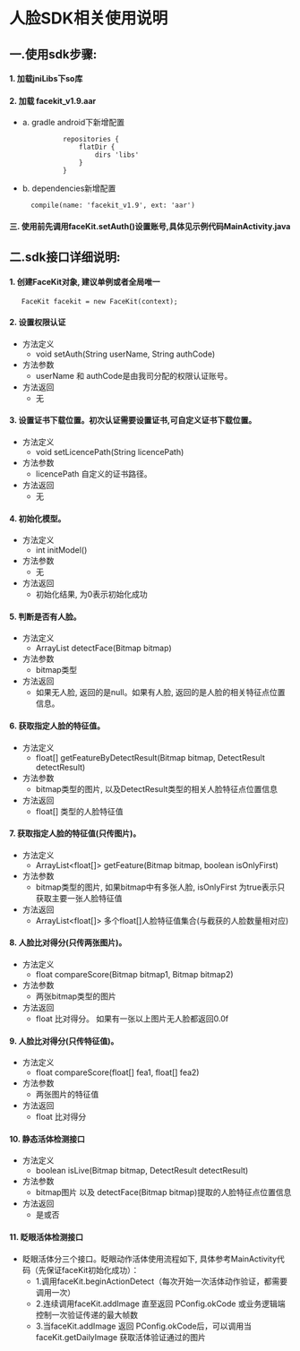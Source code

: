 # 人脸SDK相关使用说明


## 一.使用sdk步骤:
#### 1. 加载jniLibs下so库
#### 2. 加载 facekit_v1.9.aar
  * a. gradle android下新增配置
     ```
               repositories {
                   flatDir {
                       dirs 'libs'
                   }
               }
     ```

  * b. dependencies新增配置
      ```
        compile(name: 'facekit_v1.9', ext: 'aar')
      ```

#### 三. 使用前先调用faceKit.setAuth()设置账号,具体见示例代码MainActivity.java


## 二.sdk接口详细说明:

#### 1. 创建FaceKit对象, 建议单例或者全局唯一
   ```
      FaceKit facekit = new FaceKit(context);
   ```

#### 2. 设置权限认证
   * 方法定义
        * void setAuth(String userName, String authCode)
   * 方法参数
        * userName 和 authCode是由我司分配的权限认证账号。
   * 方法返回
        * 无


#### 3. 设置证书下载位置。初次认证需要设置证书,可自定义证书下载位置。
   * 方法定义
        * void setLicencePath(String licencePath)
   * 方法参数
        * licencePath 自定义的证书路径。
   * 方法返回
        * 无

#### 4. 初始化模型。
   * 方法定义
        * int initModel()
   * 方法参数
        * 无
   * 方法返回
        * 初始化结果, 为0表示初始化成功

#### 5. 判断是否有人脸。
   * 方法定义
        * ArrayList<DetectResult>  detectFace(Bitmap bitmap)
   * 方法参数
        * bitmap类型
   * 方法返回
        * 如果无人脸, 返回的是null。如果有人脸, 返回的是人脸的相关特征点位置信息。

#### 6. 获取指定人脸的特征值。
   * 方法定义
        * float[]  getFeatureByDetectResult(Bitmap bitmap, DetectResult detectResult)
   * 方法参数
        * bitmap类型的图片, 以及DetectResult类型的相关人脸特征点位置信息
   * 方法返回
        * float[] 类型的人脸特征值

#### 7. 获取指定人脸的特征值(只传图片)。
   * 方法定义
        * ArrayList<float[]> getFeature(Bitmap bitmap, boolean isOnlyFirst)
   * 方法参数
        * bitmap类型的图片, 如果bitmap中有多张人脸, isOnlyFirst 为true表示只获取主要一张人脸特征值
   * 方法返回
        * ArrayList<float[]> 多个float[]人脸特征值集合(与截获的人脸数量相对应)

#### 8. 人脸比对得分(只传两张图片)。
   * 方法定义
        * float compareScore(Bitmap bitmap1, Bitmap bitmap2)
   * 方法参数
        * 两张bitmap类型的图片
   * 方法返回
        * float 比对得分。 如果有一张以上图片无人脸都返回0.0f

#### 9. 人脸比对得分(只传特征值)。
   * 方法定义
        * float compareScore(float[] fea1, float[] fea2)
   * 方法参数
        * 两张图片的特征值
   * 方法返回
        * float 比对得分

#### 10. 静态活体检测接口
   * 方法定义
        * boolean isLive(Bitmap bitmap, DetectResult detectResult)
   * 方法参数
        * bitmap图片 以及 detectFace(Bitmap bitmap)提取的人脸特征点位置信息
   * 方法返回
        * 是或否

#### 11. 眨眼活体检测接口
   * 眨眼活体分三个接口。眨眼动作活体使用流程如下, 具体参考MainActivity代码（先保证faceKit初始化成功）：
     *  1.调用faceKit.beginActionDetect（每次开始一次活体动作验证，都需要调用一次）
     *  2.连续调用faceKit.addImage 直至返回 PConfig.okCode 或业务逻辑端控制一次验证传递的最大帧数
     *  3.当faceKit.addImage 返回 PConfig.okCode后，可以调用当faceKit.getDailyImage 获取活体验证通过的图片




